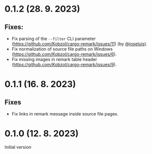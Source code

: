 # 0.1.2 (28. 9. 2023)
## Fixes:
- Fix parsing of the `--filter` CLI parameter (https://github.com/Kobzol/cargo-remark/issues/11)
  (by [@joseluis](https://github.com/joseluis)).
- Fix normalization of source file paths on Windows (https://github.com/Kobzol/cargo-remark/issues/6).
- Fix missing images in remark table header (https://github.com/Kobzol/cargo-remark/issues/9).

# 0.1.1 (16. 8. 2023)
## Fixes
- Fix links in remark message inside source file pages.

# 0.1.0 (12. 8. 2023)
Initial version
